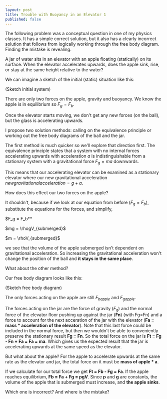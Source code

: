 ```yaml
---
layout: post
title: Trouble with Buoyancy in an Elevator 1
published: false
---
```


The following problem was a conceptual question in one of my physics classes. It has a simple correct solution, but it also has a clearly incorrect solution that follows from logically working through the free body diagram. Finding the mistake is revealing.

A jar of water sits in an elevator with an apple floating (statically) on its surface. When the elevator accelerates upwards, does the apple sink, rise, or stay at the same height relative to the water?

We can imagine a sketch of the initial (static) situation like this:

(Sketch initial system)

There are only two forces on the apple, gravity and buoyancy. We know the apple is in equilibrium so $F_{g} = F_{b}$.

Once the elevator starts moving, we don't get any new forces (on the ball), but the glass is accelerating upwards.

I propose two solution methods: calling on the equivalence principle or working out the free body diagrams of the ball and the jar.

The first method is much quicker so we'll explore that direction first. The equivalence principle states that a system with no internal forces accelerating upwards with acceleration $a$ is indistinguishable from a stationary system with a gravitational force $F_g=ma$ downwards.

This means that our accelerating elevator can be examined as a stationary elevator where our new gravitational acceleration $new gravitational acceleration = g + a$.

How does this effect our two forces on the apple?

It shouldn't, because if we look at our equation from before ($F_g = F_b$), substitute the equations for the forces, and simplify,

$F_g = F_b**

$mg = \rhogV_{submerged}$

$m = \rhoV_{submerged}$

we see that the volume of the apple submerged isn't dependent on gravitational acceleration. So increasing the gravitational acceleration won't change the position of the ball and **it stays in the same place**.

What about the other method?

Our free body diagram looks like this:

(Sketch free body diagram)

The only forces acting on the apple are still $F_{b apple}$ and $F_{g apple}$.

The forces acting on the jar are the force of gravity ($F_g$) and the normal force of the elevator floor pushing up against the jar (**Fn**) (with Fg=Fn) and a force to account for the next acceration of the jar with the elevator (**Fa = mass * acceleration of the elevator**). Note that this last force could be included in the normal force, but then we wouldn't be able to conveniently preserve the stationary result **Fg = Fn**. So the total force on the jar is **Ft = Fg - Fn + Fa = Fa = ma**. Which gives us the expected result that the jar is accelerating upwards at the same speed as the elevator. 

But what about the apple? For the apple to accelerate upwards at the same rate as the elevator and jar, the total force on it must be **mass of apple * a**.

If we calculate for our total force we get **Ft = Fb - Fg = Fa**. If the apple reaches equilibrium, **Fb = Fa + Fg = pgV**. Since **p** and **g** are constants, the volume of the apple that is submerged must increase, and **the apple sinks**.

Which one is incorrect? And where is the mistake?
